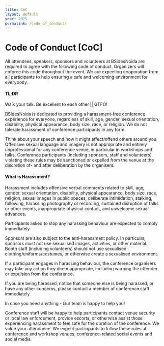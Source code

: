 ```yaml
---
title: CoC
layout: default
year: 2025
permalink: /code_of_conduct/
---
```

# Code of Conduct [CoC]
All attendees, speakers, sponsors and volunteers at BSidesNoida are required to agree with the following code of conduct. Organizers will enforce this code throughout the event. We are expecting cooporation from all participants to help ensuring a safe and welcoming environment for everybody.

#### TL;DR
Walk your talk. Be excellent to each other || GTFO!

BSidesNoida is dedicated to providing a harassment-free conference experience for everyone, regardless of skill, age, gender, sexual orientation, disability, physical appearance, body size, race, or religion. We do not tolerate harassment of conference participants in any form.

Think about your speech and how it might affect/offend others around you. Offensive sexual language and imagery is not appropriate and entirely unprofessional for any conference venue, in partciular in workshops and talks.
Conference participants (including sponsors, staff and volunteers) violating these rules may be sanctioned or expelled from the venue at the discretion of- and after deliberation by the organisers.

#### What is Harassment?

Harassment includes offensive verbal comments related to skill, age, gender, sexual orientation, disability, physical appearance, body size, race, religion, sexual images in public spaces, deliberate intimidation, stalking, following, harassing photography or recording, sustained disruption of talks or other events, inappropriate physical contact, and unwelcome sexual advances.

Participants asked to stop any harassing behaviour are expected to comply immediately.

Sponsors are also subject to the anti-harassment policy. In particular, sponsors must not use sexualised images, activities, or other material. Booth staff (including volunteers) should not use sexualised clothing/uniforms/costumes, or otherwise create a sexualised environment.

If a participant engages in harassing behaviour, the conference organisers may take any action they deem appropriate, including warning the offender or expulsion from the conference.

If you are being harassed, notice that someone else is being harassed, or have any other concerns, please contact a member of conference staff immediately.

In case you need anything - Our team is happy to help you!

Conference staff will be happy to help participants contact venue security or local law enforcement, provide escorts, or otherwise assist those experiencing harassment to feel safe for the duration of the conference. We value your attendance. 
We expect participants to follow these rules at conference and workshop venues, conference-related social events and social media.
